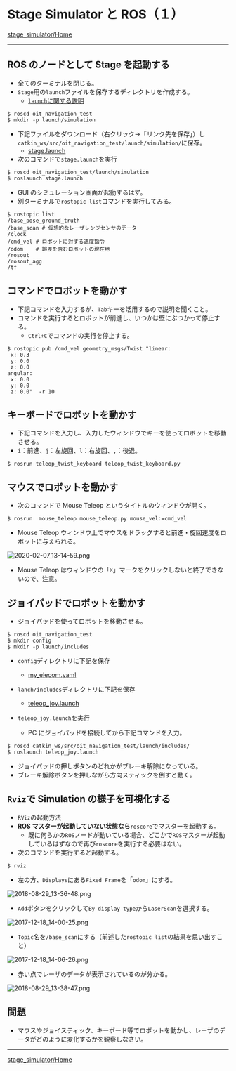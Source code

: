 # Stage Simulator と ROS（１）

[stage_simulator/Home](Home.md)

---

## ROS のノードとして Stage を起動する

- 全てのターミナルを閉じる。
- `Stage`用の`launch`ファイルを保存するディレクトリを作成する。
  - [`launch`に関する説明](../roslaunch.md)

```shell
$ roscd oit_navigation_test
$ mkdir -p launch/simulation
```

- 下記ファイルをダウンロード（右クリック->「リンク先を保存」）し`catkin_ws/src/oit_navigation_test/launch/simulation/`に保存。
  - [stage.launch](./stage_simulator_and_ros/stage.launch)
- 次のコマンドで`stage.launch`を実行

```shell
$ roscd oit_navigation_test/launch/simulation
$ roslaunch stage.launch
```

- GUI のシミュレーション画面が起動するはず。
- 別ターミナルで`rostopic list`コマンドを実行してみる。

```shell
$ rostopic list
/base_pose_ground_truth
/base_scan # 仮想的なレーザレンジセンサのデータ
/clock
/cmd_vel # ロボットに対する速度指令
/odom    # 誤差を含むロボットの現在地
/rosout
/rosout_agg
/tf
```

## コマンドでロボットを動かす

- 下記コマンドを入力するが、`Tab`キーを活用するので説明を聞くこと。
- コマンドを実行するとロボットが前進し、いつかは壁にぶつかって停止する。
  - `Ctrl+C`でコマンドの実行を停止する。

```shell
$ rostopic pub /cmd_vel geometry_msgs/Twist "linear:
 x: 0.3
 y: 0.0
 z: 0.0
angular:
 x: 0.0
 y: 0.0
 z: 0.0"  -r 10
```

## キーボードでロボットを動かす

- 下記コマンドを入力し、入力したウィンドウでキーを使ってロボットを移動させる。
- `i`：前進、`j`：左旋回、`l`：右旋回、`,`：後退。

```shell
$ rosrun teleop_twist_keyboard teleop_twist_keyboard.py
```

## マウスでロボットを動かす

- 次のコマンドで Mouse Teleop というタイトルのウィンドウが開く。

```shell
$ rosrun  mouse_teleop mouse_teleop.py mouse_vel:=cmd_vel
```

- Mouse Teleop ウィンドウ上でマウスをドラッグすると前進・旋回速度をロボットに与えられる。

![2020-02-07_13-14-59.png](./2020-02-07_13-14-59.png)

- Mouse Teleop はウィンドウの「☓」マークをクリックしないと終了できないので、注意。

## ジョイパッドでロボットを動かす

- ジョイパッドを使ってロボットを移動させる。

```shell
$ roscd oit_navigation_test
$ mkdir config
$ mkdir -p launch/includes
```

- `config`ディレクトリに下記を保存

  - [my_elecom.yaml](https://raw.githubusercontent.com/KMiyawaki/lectures/master/ros/stage_simulator/stage_simulator_and_ros/my_elecom.yaml)

- `lanch/includes`ディレクトリに下記を保存

  - [teleop_joy.launch](https://raw.githubusercontent.com/KMiyawaki/lectures/master/ros/stage_simulator/stage_simulator_and_ros/teleop_joy.launch)

- `teleop_joy.launch`を実行
  - PC にジョイパッドを接続してから下記コマンドを入力。

```shell
$ roscd catkin_ws/src/oit_navigation_test/launch/includes/
$ roslaunch teleop_joy.launch
```

- ジョイパッドの押しボタンのどれかがブレーキ解除になっている。
- ブレーキ解除ボタンを押しながら方向スティックを倒すと動く。

## `Rviz`で Simulation の様子を可視化する

- `RViz`の起動方法
- **ROS マスターが起動していない状態なら**`roscore`でマスターを起動する。
  - 既に何らかの`ROS`ノードが動いている場合、どこかで`ROS`マスターが起動しているはずなので再び`roscore`を実行する必要はない。
- 次のコマンドを実行すると起動する。

```shell
$ rviz
```

- 左の方、`Displays`にある`Fixed Frame`を「`odom`」にする。

![2018-08-29_13-36-48.png](./2018-08-29_13-36-48.png)

- `Add`ボタンをクリックして`By display type`から`LaserScan`を選択する。

![2017-12-18_14-00-25.png](./2017-12-18_14-00-25.png)

- `Topic`名を`/base_scan`にする（前述した`rostopic list`の結果を思い出すこと）

![2017-12-18_14-06-26.png](./2017-12-18_14-06-26.png)

- 赤い点でレーザのデータが表示されているのが分かる。

![2018-08-29_13-38-47.png](./2018-08-29_13-38-47.png)

## 問題

- マウスやジョイスティック、キーボード等でロボットを動かし、レーザのデータがどのように変化するかを観察しなさい。

---

[stage_simulator/Home](Home.md)
